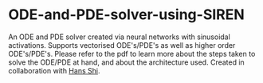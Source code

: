 # ODE-and-PDE-solver-using-SIREN
An ODE and PDE solver created via neural networks with sinusoidal activations. Supports vectorised ODE's/PDE's as well as higher order ODE's/PDE's. Please refer to the pdf to learn more about the steps taken to solve the ODE/PDE at hand, and about the architecture used. Created in collaboration with [Hans Shi](https://github.com/hanss314).
